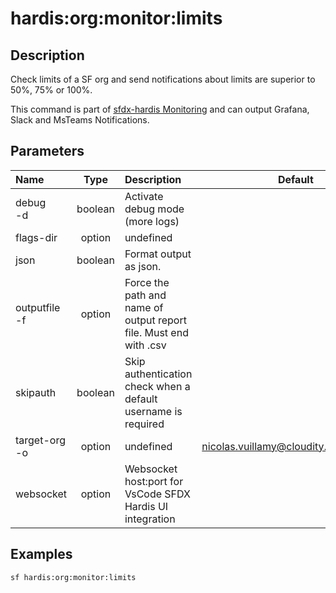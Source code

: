 <!-- This file has been generated with command 'sf hardis:doc:plugin:generate'. Please do not update it manually or it may be overwritten -->
# hardis:org:monitor:limits

## Description

Check limits of a SF org and send notifications about limits are superior to 50%, 75% or 100%.

This command is part of [sfdx-hardis Monitoring](https://sfdx-hardis.cloudity.com/salesforce-monitoring-org-limits/) and can output Grafana, Slack and MsTeams Notifications.


## Parameters

| Name              |  Type   | Description                                                       |                 Default                  | Required | Options |
|:------------------|:-------:|:------------------------------------------------------------------|:----------------------------------------:|:--------:|:-------:|
| debug<br/>-d      | boolean | Activate debug mode (more logs)                                   |                                          |          |         |
| flags-dir         | option  | undefined                                                         |                                          |          |         |
| json              | boolean | Format output as json.                                            |                                          |          |         |
| outputfile<br/>-f | option  | Force the path and name of output report file. Must end with .csv |                                          |          |         |
| skipauth          | boolean | Skip authentication check when a default username is required     |                                          |          |         |
| target-org<br/>-o | option  | undefined                                                         | <nicolas.vuillamy@cloudity.com.playnico> |          |         |
| websocket         | option  | Websocket host:port for VsCode SFDX Hardis UI integration         |                                          |          |         |

## Examples

```shell
sf hardis:org:monitor:limits
```



